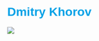 <h1 style="font-family: Arial,serif ; color: #00a1e6">Dmitry Khorov</h1>
<img src="https://cdn0.iconfinder.com/data/icons/long-shadow-web-icons/512/html-512.png">
